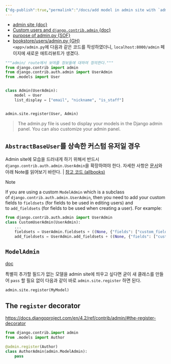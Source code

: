 ```yaml
---
{"dg-publish":true,"permalink":"/docs/add model in admin site with `admin.site.register` {django} {admin.py}/","title":"add model in admin site with `admin.site.register` {django} {admin.py}"}
---
```


- [admin site {doc}](https://docs.djangoproject.com/en/4.2/ref/contrib/admin/)
- [Custom users and `django.contrib.admin` {doc}](https://docs.djangoproject.com/en/4.2/topics/auth/customizing/#custom-users-and-django-contrib-admin)
- [purpose of admin.py {SOF}](https://stackoverflow.com/a/47753254)  
- [bookstore/users/admin.py {GH}](https://github.com/ESTsoft-Book-Project/bookstore/blob/main/users/admin.py)  
`<app>/admin.py`에 다음과 같은 코드를 작성하였더니, `localhost:8000/admin` 페이지에 새로운 애트리뷰트가 생겼다.

```python
"""admin/ route에서 보여줄 정보들에 대하여 정의한다."""
from django.contrib import admin
from django.contrib.auth.admin import UserAdmin
from .models import User


class Admin(UserAdmin):
    model = User
    list_display = ["email", "nickname", "is_staff"]


admin.site.register(User, Admin)
```

> The admin.py file is used to display your models in the Django admin panel. You can also customize your admin panel.

## `AbstractBaseUser`를 상속한 커스텀 유저일 경우

Admin site에 모습을 드러내게 하기 위해서 반드시 `django.contrib.auth.admin.UserAdmin`을 확장하여야 한다. 자세한 사항은 [문서](https://docs.djangoproject.com/en/4.2/topics/auth/customizing/#custom-users-and-django-contrib-admin)와 아래 Note를 읽어보기 바란다. | [참고 코드 (allbooks)](https://github.com/ESTsoft-Book-Project/bookstore/blob/main/users/admin.py#L19-L29)

> [!note]  
> If you are using a custom `ModelAdmin` which is a subclass of `django.contrib.auth.admin.UserAdmin`, then you need to add your custom fields to `fieldsets` (for fields to be used in editing users) and to `add_fieldsets` (for fields to be used when creating a user). For example:
>
> ```python
> from django.contrib.auth.admin import UserAdmin
> class CustomUserAdmin(UserAdmin):
>     ...
>     fieldsets = UserAdmin.fieldsets + ((None, {"fields": ["custom_field"]}),)
>     add_fieldsets = UserAdmin.add_fieldsets + ((None, {"fields": ["custom_field"]}),)
> ```

## `ModelAdmin` 

[doc](https://docs.djangoproject.com/en/4.2/ref/contrib/admin/#modeladmin-objects)

특별히 추가할 필드가 없는 모델을 admin site에 띄우고 싶다면 굳이 새 클래스를 만들어 `pass` 할 필요 없이 다음과 같이 바로 `admin.site.register` 하면 된다.

```python
admin.site.register(MyModel)
```

## The `register` decorator

<https://docs.djangoproject.com/en/4.2/ref/contrib/admin/#the-register-decorator>

```python
from django.contrib.import admin
from .models import Author

@admin.register(Author)
class AuthorAdmin(admin.ModelAdmin):
	pass
```
